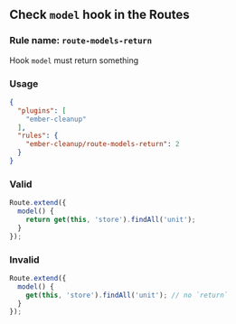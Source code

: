 ## Check `model` hook in the Routes

### Rule name: `route-models-return`

Hook `model` must return something

### Usage

```json
{
  "plugins": [
    "ember-cleanup"
  ],
  "rules": {
    "ember-cleanup/route-models-return": 2
  }
}
```

### Valid

```javascript
Route.extend({
  model() {
    return get(this, 'store').findAll('unit');
  }
});
```

### Invalid

```javascript
Route.extend({
  model() {
    get(this, 'store').findAll('unit'); // no `return`
  }
});
```